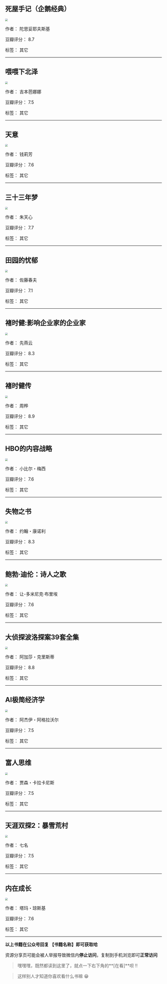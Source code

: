 ## 死屋手记（企鹅经典）

<img src="https://www.aibooks.cc/wp-content/uploads/2019/03/2019032802505559.jpg" style="zoom:50%;" />

作者： 陀思妥耶夫斯基

豆瓣评分：  8.7

标签： 其它


---

## 喂喂下北泽

<img src="https://www.aibooks.cc/wp-content/uploads/2019/03/201903280242078.jpg" style="zoom:50%;" />

作者： 吉本芭娜娜

豆瓣评分：  7.5

标签： 其它


---

## 天意

<img src="https://www.aibooks.cc/wp-content/uploads/2019/03/2019032802272399.jpg" style="zoom:50%;" />

作者： 钱莉芳

豆瓣评分：  7.6

标签： 其它


---

## 三十三年梦

<img src="https://www.aibooks.cc/wp-content/uploads/2019/03/2019032802222549.jpg" style="zoom:50%;" />

作者： 朱天心

豆瓣评分：  7.7

标签： 其它


---

## 田园的忧郁

<img src="https://www.aibooks.cc/wp-content/uploads/2019/03/2019032802151753.jpg" style="zoom:50%;" />

作者： 佐藤春夫

豆瓣评分：  7.1

标签： 其它


---

## 褚时健:影响企业家的企业家

<img src="https://www.aibooks.cc/wp-content/uploads/2019/03/2019032715050674.jpg" style="zoom:50%;" />

作者： 先燕云

豆瓣评分：  8.3

标签： 其它


---

## 褚时健传

<img src="https://www.aibooks.cc/wp-content/uploads/2019/03/2019032714572457.jpg" style="zoom:50%;" />

作者： 周桦

豆瓣评分：  8.9

标签： 其它


---

## HBO的内容战略

<img src="https://www.aibooks.cc/wp-content/uploads/2019/03/2019032714513943.jpg" style="zoom:50%;" />

作者： 小比尔・梅西

豆瓣评分：  7.6

标签： 其它


---

## 失物之书

<img src="https://www.aibooks.cc/wp-content/uploads/2019/03/2019032714432186.jpg" style="zoom:50%;" />

作者： 约翰・康诺利

豆瓣评分：  8.3

标签： 其它


---

## 鲍勃·迪伦：诗人之歌

<img src="https://www.aibooks.cc/wp-content/uploads/2019/03/2019032714372246.jpg" style="zoom:50%;" />

作者： 让-多米尼克·布里埃

豆瓣评分：  7.6

标签： 其它


---

## 大侦探波洛探案39套全集

<img src="https://www.aibooks.cc/wp-content/uploads/2019/03/201903271423332.jpg" style="zoom:50%;" />

作者： 阿加莎・克里斯蒂

豆瓣评分：  8.8

标签： 其它


---

## AI极简经济学

<img src="https://www.aibooks.cc/wp-content/uploads/2019/03/2019032714124388.jpg" style="zoom:50%;" />

作者： 阿杰伊・阿格拉沃尔

豆瓣评分：  7.5

标签： 其它


---

## 富人思维

<img src="https://www.aibooks.cc/wp-content/uploads/2019/03/2019032714002279.jpg" style="zoom:50%;" />

作者： 贾森・卡拉卡尼斯

豆瓣评分：  7.5

标签： 其它


---

## 天涯双探2：暴雪荒村

<img src="https://www.aibooks.cc/wp-content/uploads/2019/03/201903271357157.jpg" style="zoom:50%;" />

作者： 七名

豆瓣评分：  7.5

标签： 其它


---

## 内在成长

<img src="https://www.aibooks.cc/wp-content/uploads/2019/03/2019032713504223.jpg" style="zoom:50%;" />

作者： 塔玛・琼斯基

豆瓣评分：  7.6

标签： 其它


---


**以上书籍在公众号回复 【书籍名称】即可获取哈** 


资源分享页可能会被人举报导致微信内**停止访问**，复制到手机浏览即可**正常访问**


> 嘿嘿嘿，既然都读到这里了，就点一下右下角的**[在看]**呗 !!

> 

> 这样别人才知道你喜欢看什么书嘛 😁


